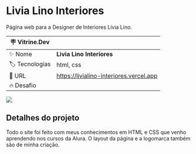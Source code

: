 # Livia Lino Interiores

Página web para a Designer de Interiores Livia Lino.

| :placard: Vitrine.Dev |     |
| -------------  | --- |
| :sparkles: Nome        | **Livia Lino Interiores**
| :label: Tecnologias | html, css
| :rocket: URL         | https://livialino-interiores.vercel.app
| :fire: Desafio     | 

<!-- Inserir imagem com a #vitrinedev ao final do link -->
![](https://via.placeholder.com/1200x500.png?text=imagem+lindona+do+meu+projeto#vitrinedev)

## Detalhes do projeto

Todo o site foi feito com meus conhecimentos em HTML e CSS que venho aprendendo nos cursos da Alura.
O layout da página e a logomarca também são de minha criação.

